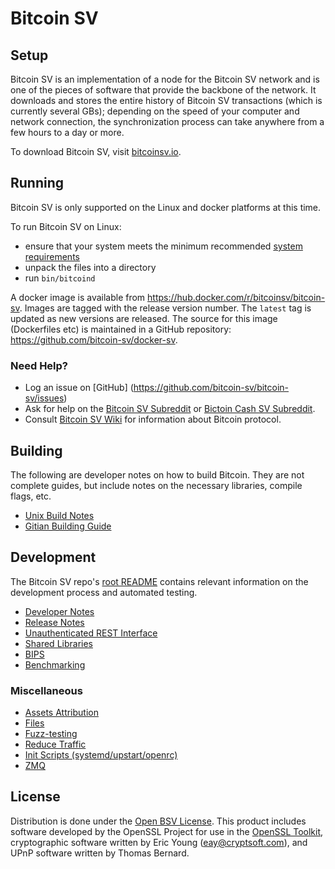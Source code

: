 Bitcoin SV
=====================

Setup
---------------------
Bitcoin SV is an implementation of a node for the Bitcoin SV network and is one of the pieces of software that provide 
the backbone of the network. It downloads and stores the entire history of Bitcoin SV transactions (which is currently 
several GBs); depending on the speed of your computer and network connection, the synchronization process can take 
anywhere from a few hours to a day or more.

To download Bitcoin SV, visit [bitcoinsv.io](https://bitcoinsv.io/).

Running
---------------------
Bitcoin SV is only supported on the Linux and docker platforms at this time.

To run Bitcoin SV on Linux:

* ensure that your system meets the minimum recommended [system requirements](system-requirements.md)
* unpack the files into a directory
* run `bin/bitcoind`

A docker image is available from https://hub.docker.com/r/bitcoinsv/bitcoin-sv. Images are tagged with 
the release version number. The `latest` tag is updated as new versions are released. The source for this image 
(Dockerfiles etc) is maintained in a GitHub repository: https://github.com/bitcoin-sv/docker-sv. 
 
### Need Help?

* Log an issue on [GitHub] (https://github.com/bitcoin-sv/bitcoin-sv/issues)
* Ask for help on the [Bitcoin SV Subreddit](https://www.reddit.com/r/bitcoinSV/) or
[Bictoin Cash SV Subreddit](https://www.reddit.com/r/bitcoincashSV/).
* Consult [Bitcoin SV Wiki](https://wiki.bitcoinsv.io/) for information about Bitcoin protocol.

Building
---------------------
The following are developer notes on how to build Bitcoin. They are not complete guides, but include notes on the 
necessary libraries, compile flags, etc.

- [Unix Build Notes](build-unix.md)
- [Gitian Building Guide](gitian-building.md)

Development
---------------------
The Bitcoin SV repo's [root README](/README.md) contains relevant information on the development process and automated 
testing.

- [Developer Notes](developer-notes.md)
- [Release Notes](release-notes.md)
- [Unauthenticated REST Interface](REST-interface.md)
- [Shared Libraries](shared-libraries.md)
- [BIPS](bips.md)
- [Benchmarking](benchmarking.md)

### Miscellaneous
- [Assets Attribution](assets-attribution.md)
- [Files](files.md)
- [Fuzz-testing](fuzzing.md)
- [Reduce Traffic](reduce-traffic.md)
- [Init Scripts (systemd/upstart/openrc)](init.md)
- [ZMQ](zmq.md)

License
---------------------
Distribution is done under the [Open BSV License](/LICENSE). This product includes software developed by the OpenSSL 
Project for use in the [OpenSSL Toolkit](https://www.openssl.org/), cryptographic software written by Eric Young 
([eay@cryptsoft.com](mailto:eay@cryptsoft.com)), and UPnP software written by Thomas Bernard.
